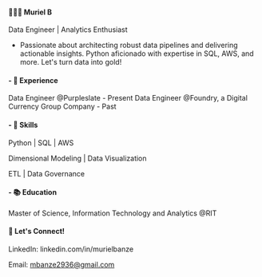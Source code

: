#### 👩🏻‍💻 Muriel B
Data Engineer | Analytics Enthusiast

- Passionate about architecting robust data pipelines and delivering actionable insights. Python aficionado with expertise in SQL, AWS, and more. Let's turn data into gold!

#### - 💼 Experience
Data Engineer @Purpleslate - Present
Data Engineer @Foundry, a Digital Currency Group Company - Past

#### - 🚀 Skills
Python | SQL | AWS

Dimensional Modeling | Data Visualization

ETL | Data Governance

#### - 📚 Education
Master of Science, Information Technology and Analytics @RIT

#### 💬 Let's Connect!
LinkedIn: linkedin.com/in/murielbanze

Email: mbanze2936@gmail.com
